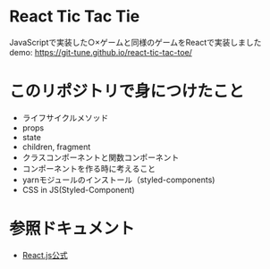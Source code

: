 # React Tic Tac Tie
JavaScriptで実装した○×ゲームと同様のゲームをReactで実装しました  
demo: https://git-tune.github.io/react-tic-tac-toe/

# このリポジトリで身につけたこと
* ライフサイクルメソッド  
* props
* state  
* children, fragment  
* クラスコンポーネントと関数コンポーネント  
* コンポーネントを作る時に考えること  
* yarnモジュールのインストール（styled-components)  
* CSS in JS(Styled-Component)

# 参照ドキュメント
* [React.js公式](https://ja.reactjs.org/docs/hello-world.html)
